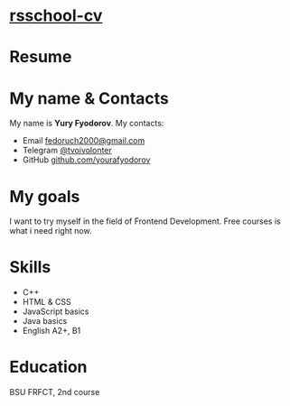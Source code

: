 # [rsschool-cv](https://youRaFyodorov.github.io/rsschool-cv/cv)
# Resume

# My name & Contacts 

My name is **Yury Fyodorov**. My contacts:


* Email [fedoruch2000@gmail.com](https://mail.google.com/mail/u/0/?tab=rm1#inbox)
* Telegram [@tvoivolonter](https://t.me/tvoivo)
* GitHub [github.com/yourafyodorov](https://github.com/youRaFyodorov)

# My goals 
I want to try myself in the field of Frontend Development. Free courses is what i need right now.
# Skills
* C++
* HTML & CSS
* JavaScript basics
* Java basics
* English A2+, B1 
# Education 
BSU FRFCT, 2nd course

